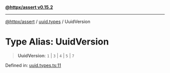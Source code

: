 [**@httpx/assert v0.15.2**](../../README.md)

***

[@httpx/assert](../../README.md) / [uuid.types](../README.md) / UuidVersion

# Type Alias: UuidVersion

> **UuidVersion**: `1` \| `3` \| `4` \| `5` \| `7`

Defined in: [uuid.types.ts:11](https://github.com/belgattitude/httpx/blob/d975bb2c60098569db690fb567053dfa3514ae29/packages/assert/src/uuid.types.ts#L11)
